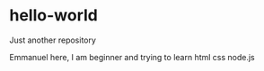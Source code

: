 # hello-world
Just another repository

Emmanuel here, I am beginner and trying to learn html css node.js
